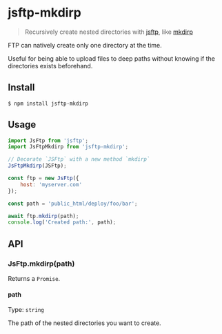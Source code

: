 # jsftp-mkdirp

> Recursively create nested directories with [jsftp](https://github.com/sergi/jsftp), like [mkdirp](https://github.com/substack/node-mkdirp)

FTP can natively create only one directory at the time.

Useful for being able to upload files to deep paths without knowing if the directories exists beforehand.

## Install

```
$ npm install jsftp-mkdirp
```

## Usage

```js
import JsFtp from 'jsftp';
import JsFtpMkdirp from 'jsftp-mkdirp';

// Decorate `JSFtp` with a new method `mkdirp`
JsFtpMkdirp(JSFtp);

const ftp = new JsFtp({
	host: 'myserver.com'
});

const path = 'public_html/deploy/foo/bar';

await ftp.mkdirp(path);
console.log('Created path:', path);
```

## API

### JsFtp.mkdirp(path)

Returns a `Promise`.

#### path

Type: `string`

The path of the nested directories you want to create.

